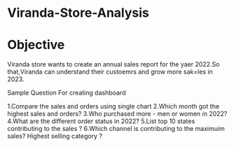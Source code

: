 # Viranda-Store-Analysis
#                                       Objective
Viranda store wants to create an annual sales report for the yaer 2022.So that,Viranda can understand their custoemrs and grow more sak=les in 2023.

Sample Question For creating dashboard

1.Compare the sales and orders using single chart
2.Which month got the highest sales and orders?
3.Who purchased more - men or women in 2022?
4.What are the different order status in 2022?
5.List top 10 states contributing to the sales ?
6.Which channel is contributing to the maximuim sales?
Highest selling category ?

